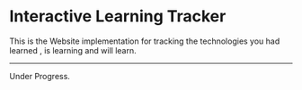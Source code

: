 # Interactive Learning Tracker

This is the Website implementation for tracking the technologies you had learned , is learning and will learn.

---

Under Progress.

